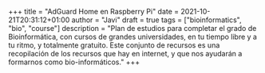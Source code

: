+++
title = "AdGuard Home en Raspberry Pi"
date = 2021-10-21T20:31:12+01:00
author = "Javi"
draft = true
tags = ["bioinformatics", "bio", "course"]
description = "Plan de estudios para completar el grado de Bioinformática, con cursos de grandes universidades, en tu tiempo libre y a tu ritmo, y totalmente gratuito. Este conjunto de recursos es una recopilación de los recursos que hay en internet, y que nos ayudarán a formarnos como bio-informáticos."
+++

